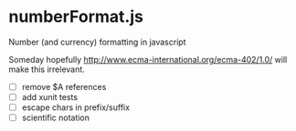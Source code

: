 numberFormat.js
===============

Number (and currency) formatting in javascript

Someday hopefully http://www.ecma-international.org/ecma-402/1.0/ will make this irrelevant.

- [ ] remove $A references
- [ ] add xunit tests
- [ ] escape chars in prefix/suffix
- [ ] scientific notation
